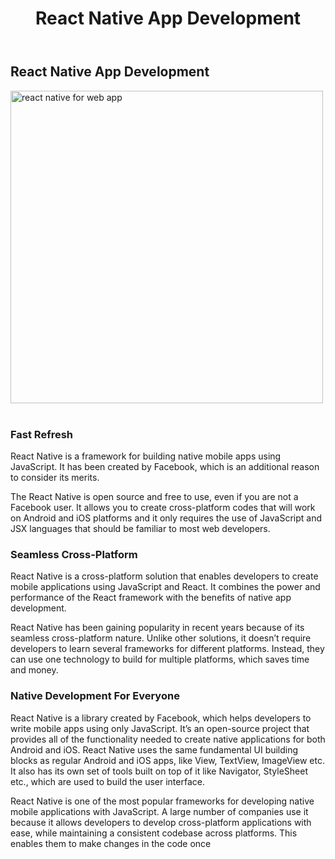 ﻿---
layout: ../../../layouts/ServiceLayout.astro
title: "React Native App Development"
faqtitle1: "Why is app maintenance important?"
faqtext1: "App maintenance is crucial for ensuring that your mobile application remains functional, compatible with new hardware and software updates, secure from vulnerabilities, and aligned with evolving user preferences and usage patterns."

faqtitle2: "What factors contribute to the costs of app maintenance?"
faqtext2: "The costs of app maintenance can vary depending on factors such as the complexity of the app, frequency of updates, need for security patches, and infrastructure changes. Ignoring app maintenance can lead to higher costs in the long run due to issues like security vulnerabilities and user dissatisfaction."

faqtitle3: "How can I monitor and engage users after launching an app?"
faqtext3: "After launching an app, it's essential to monitor its performance through analytics to understand user behavior, preferences, and engagement metrics. This data can help in making informed decisions for app updates, feature enhancements, and user experience improvements to drive user engagement and retention."

---

## React Native App Development

<img src="/assets/img/service/reactnative-app-development.png" alt="react native for web app" style="width: 500px"><br><br>

### Fast Refresh

React Native is a framework for building native mobile apps using JavaScript. It has been created by Facebook, which is an additional reason to consider its merits.

The React Native is open source and free to use, even if you are not a Facebook user. It allows you to create cross-platform codes that will work on Android and iOS platforms and it only requires the use of JavaScript and JSX languages that should be familiar to most web developers.

### Seamless Cross-Platform

React Native is a cross-platform solution that enables developers to create mobile applications using JavaScript and React. It combines the power and performance of the React framework with the benefits of native app development.

React Native has been gaining popularity in recent years because of its seamless cross-platform nature. Unlike other solutions, it doesn’t require developers to learn several frameworks for different platforms. Instead, they can use one technology to build for multiple platforms, which saves time and money.

### Native Development For Everyone

React Native is a library created by Facebook, which helps developers to write mobile apps using only JavaScript. It’s an open-source project that provides all of the functionality needed to create native applications for both Android and iOS. React Native uses the same fundamental UI building blocks as regular Android and iOS apps, like View, TextView, ImageView etc. It also has its own set of tools built on top of it like Navigator, StyleSheet etc., which are used to build the user interface.

React Native is one of the most popular frameworks for developing native mobile applications with JavaScript. A large number of companies use it because it allows developers to develop cross-platform applications with ease, while maintaining a consistent codebase across platforms. This enables them to make changes in the code once

